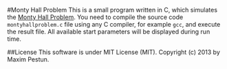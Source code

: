 #Monty Hall Problem
This is a small program written in C, which simulates the [Monty Hall Problem]. You need to compile the source code
`montyhallproblem.c` file using any C compiler, for example `gcc`, and execute the result file. All
available start parameters will be displayed during run time.

##License
This software is under MIT License (MIT).  Copyright (c) 2013 by Maxim Pestun.

 [Monty Hall Problem]: http://en.wikipedia.org/wiki/Monty_Hall_problem
